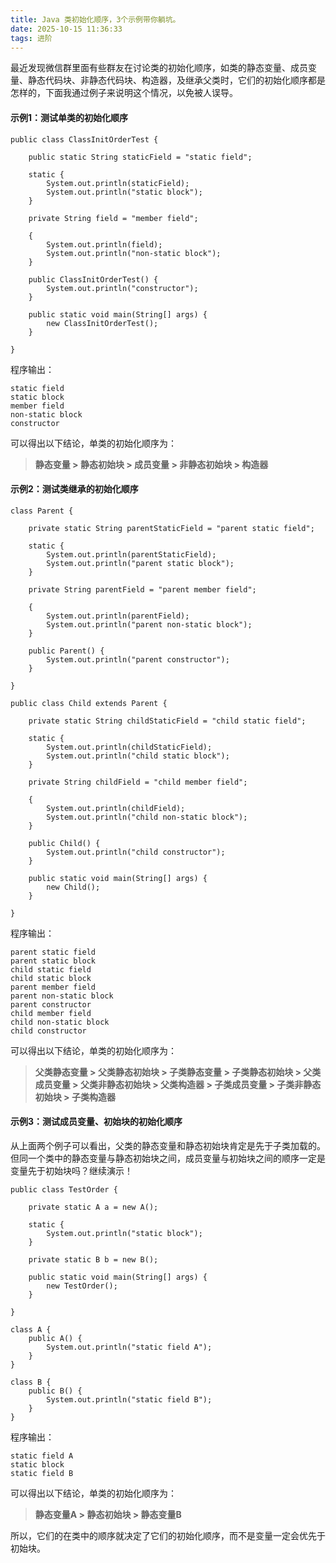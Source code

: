 ```yaml
---
title: Java 类初始化顺序，3个示例带你躺坑。
date: 2025-10-15 11:36:33
tags: 进阶
---
```


最近发现微信群里面有些群友在讨论类的初始化顺序，如类的静态变量、成员变量、静态代码块、非静态代码块、构造器，及继承父类时，它们的初始化顺序都是怎样的，下面我通过例子来说明这个情况，以免被人误导。

#### 示例1：测试单类的初始化顺序

```
public class ClassInitOrderTest {

	public static String staticField = "static field";

	static {
		System.out.println(staticField);
		System.out.println("static block");
	}

	private String field = "member field";

	{
		System.out.println(field);
		System.out.println("non-static block");
	}

	public ClassInitOrderTest() {
		System.out.println("constructor");
	}

	public static void main(String[] args) {
		new ClassInitOrderTest();
	}

}
```

程序输出：


```
static field
static block
member field
non-static block
constructor
```

可以得出以下结论，单类的初始化顺序为：

> **静态变量 > 静态初始块 > 成员变量 > 非静态初始块 > 构造器**


#### 示例2：测试类继承的初始化顺序

```
class Parent {

	private static String parentStaticField = "parent static field";

	static {
		System.out.println(parentStaticField);
		System.out.println("parent static block");
	}

	private String parentField = "parent member field";

	{
		System.out.println(parentField);
		System.out.println("parent non-static block");
	}

	public Parent() {
		System.out.println("parent constructor");
	}

}

public class Child extends Parent {

	private static String childStaticField = "child static field";

	static {
		System.out.println(childStaticField);
		System.out.println("child static block");
	}

	private String childField = "child member field";

	{
		System.out.println(childField);
		System.out.println("child non-static block");
	}

	public Child() {
		System.out.println("child constructor");
	}

	public static void main(String[] args) {
		new Child();
	}

}
```

程序输出：


```
parent static field
parent static block
child static field
child static block
parent member field
parent non-static block
parent constructor
child member field
child non-static block
child constructor
```

可以得出以下结论，单类的初始化顺序为：

> **父类静态变量 > 父类静态初始块 > 子类静态变量 > 子类静态初始块 > 父类成员变量 > 父类非静态初始块 > 父类构造器 > 子类成员变量 > 子类非静态初始块 > 子类构造器**


#### 示例3：测试成员变量、初始块的初始化顺序

从上面两个例子可以看出，父类的静态变量和静态初始块肯定是先于子类加载的。但同一个类中的静态变量与静态初始块之间，成员变量与初始块之间的顺序一定是变量先于初始块吗？继续演示！

```
public class TestOrder {

	private static A a = new A();

	static {
		System.out.println("static block");
	}

	private static B b = new B();

	public static void main(String[] args) {
		new TestOrder();
	}

}

class A {
	public A() {
		System.out.println("static field A");
	}
}

class B {
	public B() {
		System.out.println("static field B");
	}
}
```

程序输出：


```
static field A
static block
static field B
```

可以得出以下结论，单类的初始化顺序为：

> **静态变量A > 静态初始块 > 静态变量B**

所以，它们的在类中的顺序就决定了它们的初始化顺序，而不是变量一定会优先于初始块。


